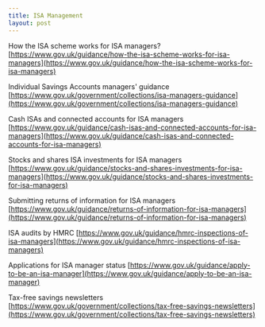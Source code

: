 ```yaml
---
title: ISA Management
layout: post
---
```


How the ISA scheme works for ISA managers?
[https://www.gov.uk/guidance/how-the-isa-scheme-works-for-isa-managers](https://www.gov.uk/guidance/how-the-isa-scheme-works-for-isa-managers)

Individual Savings Accounts managers' guidance
[https://www.gov.uk/government/collections/isa-managers-guidance](https://www.gov.uk/government/collections/isa-managers-guidance)

Cash ISAs and connected accounts for ISA managers
[https://www.gov.uk/guidance/cash-isas-and-connected-accounts-for-isa-managers](https://www.gov.uk/guidance/cash-isas-and-connected-accounts-for-isa-managers)

Stocks and shares ISA investments for ISA managers
[https://www.gov.uk/guidance/stocks-and-shares-investments-for-isa-managers](https://www.gov.uk/guidance/stocks-and-shares-investments-for-isa-managers)

Submitting returns of information for ISA managers
[https://www.gov.uk/guidance/returns-of-information-for-isa-managers](https://www.gov.uk/guidance/returns-of-information-for-isa-managers)

ISA audits by HMRC
[https://www.gov.uk/guidance/hmrc-inspections-of-isa-managers](https://www.gov.uk/guidance/hmrc-inspections-of-isa-managers)

Applications for ISA manager status
[https://www.gov.uk/guidance/apply-to-be-an-isa-manager](https://www.gov.uk/guidance/apply-to-be-an-isa-manager)

Tax-free savings newsletters
[https://www.gov.uk/government/collections/tax-free-savings-newsletters](https://www.gov.uk/government/collections/tax-free-savings-newsletters)
